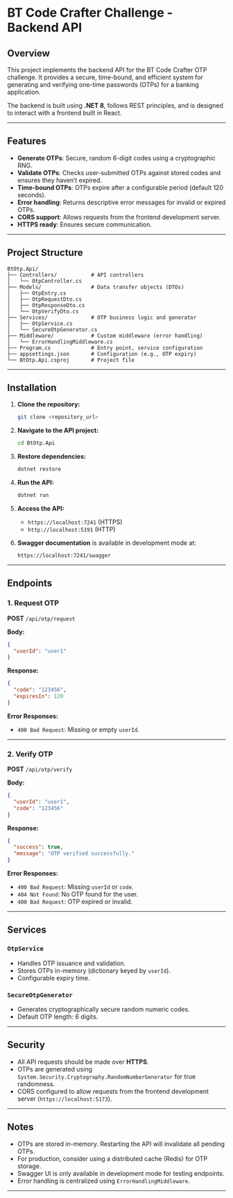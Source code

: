 # BT Code Crafter Challenge - Backend API

## Overview

This project implements the backend API for the BT Code Crafter OTP challenge. It provides a secure, time-bound, and efficient system for generating and verifying one-time passwords (OTPs) for a banking application.

The backend is built using **.NET 8**, follows REST principles, and is designed to interact with a frontend built in React.

---

## Features

* **Generate OTPs**: Secure, random 6-digit codes using a cryptographic RNG.
* **Validate OTPs**: Checks user-submitted OTPs against stored codes and ensures they haven’t expired.
* **Time-bound OTPs**: OTPs expire after a configurable period (default 120 seconds).
* **Error handling**: Returns descriptive error messages for invalid or expired OTPs.
* **CORS support**: Allows requests from the frontend development server.
* **HTTPS ready**: Ensures secure communication.

---

## Project Structure

```
BtOtp.Api/
├── Controllers/           # API controllers
│   └── OtpController.cs
├── Models/                # Data transfer objects (DTOs)
│   ├── OtpEntry.cs
│   ├── OtpRequestDto.cs
│   ├── OtpResponseDto.cs
│   └── OtpVerifyDto.cs
├── Services/              # OTP business logic and generator
│   ├── OtpService.cs
│   └── SecureOtpGenerator.cs
├── Middleware/            # Custom middleware (error handling)
│   └── ErrorHandlingMiddleware.cs
├── Program.cs             # Entry point, service configuration
├── appsettings.json       # Configuration (e.g., OTP expiry)
└── BtOtp.Api.csproj       # Project file
```

---

## Installation

1. **Clone the repository:**

   ```bash
   git clone <repository_url>
   ```
2. **Navigate to the API project:**

   ```bash
   cd BtOtp.Api
   ```
3. **Restore dependencies:**

   ```bash
   dotnet restore
   ```
4. **Run the API:**

   ```bash
   dotnet run
   ```
5. **Access the API:**

    * `https://localhost:7241` (HTTPS)
    * `http://localhost:5191` (HTTP)
6. **Swagger documentation** is available in development mode at:

   ```
   https://localhost:7241/swagger
   ```

---

## Endpoints

### 1. Request OTP

**POST** `/api/otp/request`

**Body:**

```json
{
  "userId": "user1"
}
```

**Response:**

```json
{
  "code": "123456",
  "expiresIn": 120
}
```

**Error Responses:**

* `400 Bad Request`: Missing or empty `userId`.

---

### 2. Verify OTP

**POST** `/api/otp/verify`

**Body:**

```json
{
  "userId": "user1",
  "code": "123456"
}
```

**Response:**

```json
{
  "success": true,
  "message": "OTP verified successfully."
}
```

**Error Responses:**

* `400 Bad Request`: Missing `userId` or `code`.
* `404 Not Found`: No OTP found for the user.
* `400 Bad Request`: OTP expired or invalid.

---

## Services

### `OtpService`

* Handles OTP issuance and validation.
* Stores OTPs in-memory (dictionary keyed by `userId`).
* Configurable expiry time.

### `SecureOtpGenerator`

* Generates cryptographically secure random numeric codes.
* Default OTP length: 6 digits.

---

## Security

* All API requests should be made over **HTTPS**.
* OTPs are generated using `System.Security.Cryptography.RandomNumberGenerator` for true randomness.
* CORS configured to allow requests from the frontend development server (`https://localhost:5173`).

---

## Notes

* OTPs are stored in-memory. Restarting the API will invalidate all pending OTPs.
* For production, consider using a distributed cache (Redis) for OTP storage.
* Swagger UI is only available in development mode for testing endpoints.
* Error handling is centralized using `ErrorHandlingMiddleware`.

---
